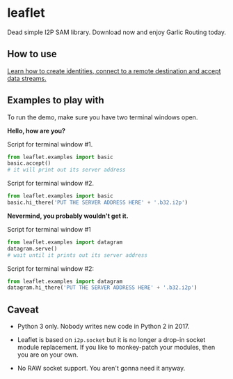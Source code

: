 # leaflet
Dead simple I2P SAM library. Download now and enjoy Garlic Routing today.

## How to use

[Learn how to create identities, connect to a remote destination and accept data streams.](leaflet/examples/basic.py)

## Examples to play with

To run the demo, make sure you have two terminal windows open.

__Hello, how are you?__

Script for terminal window #1.

```python
from leaflet.examples import basic
basic.accept()
# it will print out its server address
```

Script for terminal window #2.

```python
from leaflet.examples import basic
basic.hi_there('PUT THE SERVER ADDRESS HERE' + '.b32.i2p')
```

__Nevermind, you probably wouldn't get it.__

Script for terminal window #1

```python
from leaflet.examples import datagram
datagram.serve()
# wait until it prints out its server address
```

Script for terminal window #2:

```python
from leaflet.examples import datagram
datagram.hi_there('PUT THE SERVER ADDRESS HERE' + '.b32.i2p')
```

## Caveat

- Python 3 only. Nobody writes new code in Python 2 in 2017.

- Leaflet is based on `i2p.socket` but it is no longer a drop-in socket module replacement. If you like to monkey-patch your modules, then you are on your own.

- No RAW socket support. You aren't gonna need it anyway.
